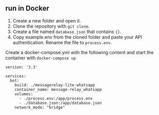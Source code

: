 ## run in Docker

1. Create a new folder and open it.
2. Clone the repository with `git clone`.
3. Create a file named `database.json` that contains `{}`.
4. Copy example.env from the cloned folder and paste your API authentication. Rename the file to `process.env`.

Create a docker-compose.yml with the following content and start the container with `docker-compose up`

```docker
version: '3.3'

services:
  bot:
    build: ./messagerelay-lite-whatsapp
    container_name: message-relay_whatsapp
    volumes:      
      - ./process.env:/app/process.env
      - ./database.json:/app/database.json
    network_mode: "bridge"
```